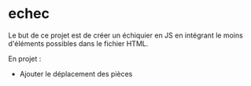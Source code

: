 # echec

Le but de ce projet est de créer un échiquier en JS en intégrant le moins d'éléments possibles dans le fichier HTML.

En projet : 
- Ajouter le déplacement des pièces

